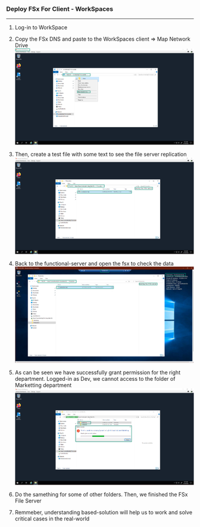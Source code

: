 ### Deploy FSx For Client - WorkSpaces
---
1. Log-in to WorkSpace

2. Copy the FSx DNS and paste to the WorkSpaces client => Map Network Drive
![fsx-to-client](../../images/fsx-to-client-1.jpg)  

3. Then, create a test file with some text to see the file server replication
![fsx-to-client](../../images/fsx-to-client-2.jpg)  

4. Back to the functional-server and open the fsx to check the data
![fsx-to-client](../../images/fsx-to-client-3.jpg)  

5. As can be seen we have successfully grant permission for the right department. Logged-in as Dev, we cannot access to the folder of Marketting department
![fsx-to-client](../../images/fsx-to-client-4.jpg)  

6. Do the samething for some of other folders. Then, we finished the FSx File Server  

7. Remmeber, understanding based-solution will help us to work and solve critical cases in the real-world


